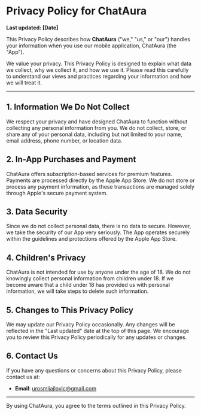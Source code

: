 # Privacy Policy for ChatAura

**Last updated: [Date]**

This Privacy Policy describes how **ChatAura** ("we," "us," or "our") handles your information when you use our mobile application, ChatAura (the "App").

We value your privacy. This Privacy Policy is designed to explain what data we collect, why we collect it, and how we use it. Please read this carefully to understand our views and practices regarding your information and how we will treat it.

---

## 1. Information We Do Not Collect
We respect your privacy and have designed ChatAura to function without collecting any personal information from you. We do not collect, store, or share any of your personal data, including but not limited to your name, email address, phone number, or location data.

## 2. In-App Purchases and Payment
ChatAura offers subscription-based services for premium features. Payments are processed directly by the Apple App Store. We do not store or process any payment information, as these transactions are managed solely through Apple's secure payment system.

## 3. Data Security
Since we do not collect personal data, there is no data to secure. However, we take the security of our App very seriously. The App operates securely within the guidelines and protections offered by the Apple App Store.

## 4. Children's Privacy
ChatAura is not intended for use by anyone under the age of 18. We do not knowingly collect personal information from children under 18. If we become aware that a child under 18 has provided us with personal information, we will take steps to delete such information.

## 5. Changes to This Privacy Policy
We may update our Privacy Policy occasionally. Any changes will be reflected in the "Last updated" date at the top of this page. We encourage you to review this Privacy Policy periodically for any updates or changes.

## 6. Contact Us
If you have any questions or concerns about this Privacy Policy, please contact us at:

- **Email**: urosmijajlovic@gmail.com

---

By using ChatAura, you agree to the terms outlined in this Privacy Policy.
